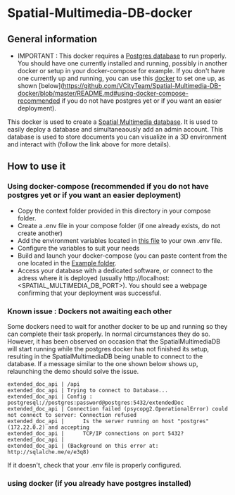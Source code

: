 # Spatial-Multimedia-DB-docker

## General information

- IMPORTANT : This docker requires a [Postgres database](https://www.postgresql.org/) to run properly. You should have one currently installed and running, possibly in another docker or setup in your docker-compose for example. If you don't have one currently up and running, you can use this [docker](https://hub.docker.com/_/postgres) to set one up, as shown [below](https://github.com/VCityTeam/Spatial-Multimedia-DB-docker/blob/master/README.md#using-docker-compose-recommended if you do not have postgres yet or if you want an easier deployment).

This docker is used to create a [Spatial Multimedia database](https://github.com/VCityTeam/Spatial-Multimedia-DB). It is used to easily deploy a database and simultaneaously add an admin account. This database is used to store documents you can visualize in a 3D environment and interact with (follow the link above for more details).

## How to use it

### Using docker-compose (recommended if you do not have postgres yet or if you want an easier deployment)

- Copy the context folder provided in this directory in your compose folder.
- Create a .env file in your compose folder (if one already exists, do not create another)
- Add the environment variables located in [this file](Example/.env) to your own .env file.
- Configure the variables to suit your needs
- Build and launch your docker-compose (you can paste content from the one located in the [Example folder](./Example).
- Access your database with a dedicated software, or connect to the adress where it is deployed (usually http://localhost:<SPATIAL_MULTIMEDIA_DB_PORT>). You should see a webpage confirming that your deployment was successful.


### Known issue : Dockers not awaiting each other

Some dockers need to wait for another docker to be up and running so they can complete their task properly. In normal circumstances they do so. However, it has been observed on occasion that the SpatialMultimediaDB will start running while the postgres docker has not finished its setup, resulting in the SpatialMultimediaDB being unable to connect to the database. If a message similar to the one shown below shows up, relaunching the demo should solve the issue. 
   ```
   extended_doc_api | /api
   extended_doc_api | Trying to connect to Database...
   extended_doc_api | Config :  postgresql://postgres:password@postgres:5432/extendedDoc
   extended_doc_api | Connection failed (psycopg2.OperationalError) could not connect to server: Connection refused
   extended_doc_api |      Is the server running on host "postgres" (172.22.0.2) and accepting
   extended_doc_api |      TCP/IP connections on port 5432?
   extended_doc_api | 
   extended_doc_api | (Background on this error at: http://sqlalche.me/e/e3q8)
   ```
If it doesn't, check that your .env file is properly configured.

### using docker (if you already have postgres installed)


